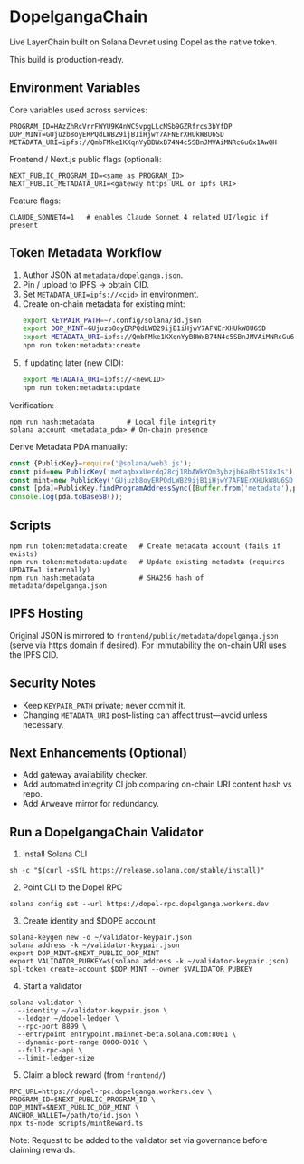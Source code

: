 # DopelgangaChain

Live LayerChain built on Solana Devnet using Dopel as the native token.

This build is production-ready.

## Environment Variables

Core variables used across services:

```
PROGRAM_ID=HAzZhRcVrrFWYU9K4nWCSvpgLLcMSb9GZRfrcs3bYfDP
DOP_MINT=GUjuzb8oyERPQdLWB29ijB1iHjwY7AFNErXHUkW8U6SD
METADATA_URI=ipfs://QmbFMke1KXqnYyBBWxB74N4c5SBnJMVAiMNRcGu6x1AwQH
```

Frontend / Next.js public flags (optional):
```
NEXT_PUBLIC_PROGRAM_ID=<same as PROGRAM_ID>
NEXT_PUBLIC_METADATA_URI=<gateway https URL or ipfs URI>
```

Feature flags:
```
CLAUDE_SONNET4=1   # enables Claude Sonnet 4 related UI/logic if present
```

## Token Metadata Workflow

1. Author JSON at `metadata/dopelganga.json`.
2. Pin / upload to IPFS -> obtain CID.
3. Set `METADATA_URI=ipfs://<cid>` in environment.
4. Create on-chain metadata for existing mint:
	```bash
	export KEYPAIR_PATH=~/.config/solana/id.json
	export DOP_MINT=GUjuzb8oyERPQdLWB29ijB1iHjwY7AFNErXHUkW8U6SD
	export METADATA_URI=ipfs://QmbFMke1KXqnYyBBWxB74N4c5SBnJMVAiMNRcGu6x1AwQH
	npm run token:metadata:create
	```
5. If updating later (new CID):
	```bash
	export METADATA_URI=ipfs://<newCID>
	npm run token:metadata:update
	```

Verification:
```
npm run hash:metadata        # Local file integrity
solana account <metadata_pda> # On-chain presence
```

Derive Metadata PDA manually:
```js
const {PublicKey}=require('@solana/web3.js');
const pid=new PublicKey('metaqbxxUerdq28cj1RbAWkYQm3ybzjb6a8bt518x1s');
const mint=new PublicKey('GUjuzb8oyERPQdLWB29ijB1iHjwY7AFNErXHUkW8U6SD');
const [pda]=PublicKey.findProgramAddressSync([Buffer.from('metadata'),pid.toBuffer(),mint.toBuffer()],pid);
console.log(pda.toBase58());
```

## Scripts

```
npm run token:metadata:create   # Create metadata account (fails if exists)
npm run token:metadata:update   # Update existing metadata (requires UPDATE=1 internally)
npm run hash:metadata           # SHA256 hash of metadata/dopelganga.json
```

## IPFS Hosting

Original JSON is mirrored to `frontend/public/metadata/dopelganga.json` (serve via https domain if desired). For immutability the on-chain URI uses the IPFS CID.

## Security Notes

- Keep `KEYPAIR_PATH` private; never commit it.
- Changing `METADATA_URI` post-listing can affect trust—avoid unless necessary.

## Next Enhancements (Optional)

- Add gateway availability checker.
- Add automated integrity CI job comparing on-chain URI content hash vs repo.
- Add Arweave mirror for redundancy.

## Run a DopelgangaChain Validator

1) Install Solana CLI

```
sh -c "$(curl -sSfL https://release.solana.com/stable/install)"
```

2) Point CLI to the Dopel RPC

```
solana config set --url https://dopel-rpc.dopelganga.workers.dev
```

3) Create identity and $DOPE account

```
solana-keygen new -o ~/validator-keypair.json
solana address -k ~/validator-keypair.json
export DOP_MINT=$NEXT_PUBLIC_DOP_MINT
export VALIDATOR_PUBKEY=$(solana address -k ~/validator-keypair.json)
spl-token create-account $DOP_MINT --owner $VALIDATOR_PUBKEY
```

4) Start a validator

```
solana-validator \
  --identity ~/validator-keypair.json \
  --ledger ~/dopel-ledger \
  --rpc-port 8899 \
  --entrypoint entrypoint.mainnet-beta.solana.com:8001 \
  --dynamic-port-range 8000-8010 \
  --full-rpc-api \
  --limit-ledger-size
```

5) Claim a block reward (from `frontend/`)

```
RPC_URL=https://dopel-rpc.dopelganga.workers.dev \
PROGRAM_ID=$NEXT_PUBLIC_PROGRAM_ID \
DOP_MINT=$NEXT_PUBLIC_DOP_MINT \
ANCHOR_WALLET=/path/to/id.json \
npx ts-node scripts/mintReward.ts
```

Note: Request to be added to the validator set via governance before claiming rewards.
